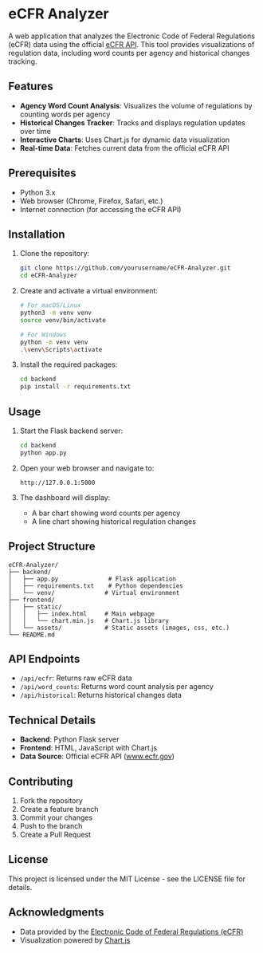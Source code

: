 # eCFR Analyzer

A web application that analyzes the Electronic Code of Federal Regulations (eCFR) data using the official [eCFR API](https://www.ecfr.gov/). This tool provides visualizations of regulation data, including word counts per agency and historical changes tracking.

## Features

- **Agency Word Count Analysis**: Visualizes the volume of regulations by counting words per agency
- **Historical Changes Tracker**: Tracks and displays regulation updates over time
- **Interactive Charts**: Uses Chart.js for dynamic data visualization
- **Real-time Data**: Fetches current data from the official eCFR API

## Prerequisites

- Python 3.x
- Web browser (Chrome, Firefox, Safari, etc.)
- Internet connection (for accessing the eCFR API)

## Installation

1. Clone the repository:
   ```bash
   git clone https://github.com/yourusername/eCFR-Analyzer.git
   cd eCFR-Analyzer
   ```

2. Create and activate a virtual environment:
   ```bash
   # For macOS/Linux
   python3 -m venv venv
   source venv/bin/activate

   # For Windows
   python -m venv venv
   .\venv\Scripts\activate
   ```

3. Install the required packages:
   ```bash
   cd backend
   pip install -r requirements.txt
   ```

## Usage

1. Start the Flask backend server:
   ```bash
   cd backend
   python app.py
   ```

2. Open your web browser and navigate to:
   ```
   http://127.0.0.1:5000
   ```

3. The dashboard will display:
   - A bar chart showing word counts per agency
   - A line chart showing historical regulation changes

## Project Structure

```
eCFR-Analyzer/
├── backend/
│   ├── app.py              # Flask application
│   ├── requirements.txt    # Python dependencies
│   └── venv/              # Virtual environment
├── frontend/
│   ├── static/
│   │   ├── index.html     # Main webpage
│   │   └── chart.min.js   # Chart.js library
│   └── assets/            # Static assets (images, css, etc.)
└── README.md
```

## API Endpoints

- `/api/ecfr`: Returns raw eCFR data
- `/api/word_counts`: Returns word count analysis per agency
- `/api/historical`: Returns historical changes data

## Technical Details

- **Backend**: Python Flask server
- **Frontend**: HTML, JavaScript with Chart.js
- **Data Source**: Official eCFR API (www.ecfr.gov)

## Contributing

1. Fork the repository
2. Create a feature branch
3. Commit your changes
4. Push to the branch
5. Create a Pull Request

## License

This project is licensed under the MIT License - see the LICENSE file for details.

## Acknowledgments

- Data provided by the [Electronic Code of Federal Regulations (eCFR)](https://www.ecfr.gov/)
- Visualization powered by [Chart.js](https://www.chartjs.org/)

